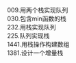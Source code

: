 009.用两个栈实现队列 <br>
030.包含min函数的栈 <br>
232.用栈实现队列 <br>
225.队列实现栈 <br>
1441.用栈操作构建数组 <br>
1381.设计一个增量栈 <br>
